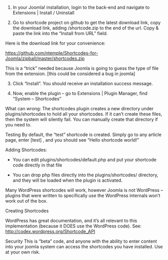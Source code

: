 1. In your Joomla! installation, login to the back-end and navigate to Extensions | Install / Uninstall

2. Go to shortcode project on github to get the latest download link, copy the download link, adding /shortcode.zip to the end of the url. Copy & paste the link into the “Install from URL” field.

Here is the download link for your convenience:

https://github.com/ntemple/Shortcodes-for-Joomla/zipball/master/shortcodes.zip

This is a “trick” needed because Joomla is going to guess the type of file from the extension. [this could be considered a bug in joomla]

3. Click “Install”. You should receive an installation success message.

4. Now, enable the plugin – go to Extensions | Plugin Manager, find “System – Shortcodes”

What can wrong: The shortcodes plugin creates a  new directory under plugins/shortcodes to hold all your shortcodes. If it can’t create these files, then the system will silently fail. You can manually create that directory if you need to.

Testing
By default, the “test” shortcode is created. Simply go to any article page, enter [test] , and you should see “Hello shortcode world!”

Adding Shortcodes:

* You can edit plugins/shortcodes/default.php and put your shortcode code directly in that file

* You can drop php files directly into the plugins/shortcodes/ directory, and they will be loaded when the plugin is activated.

Many WordPress shortcodes will work, however Joomla is not WordPress – plugins that were written to specifically use the WordPress internals won’t work out of the box.

Creating Shortcodes

WordPress has great documentation, and it’s all relevant to this implementation (because it DOES use the WordPress code). See:
http://codex.wordpress.org/Shortcode_API

Security
This is “beta” code, and anyone with the ability to enter content into your joomla system can access the shortcodes you have installed. Use at your own risk.
